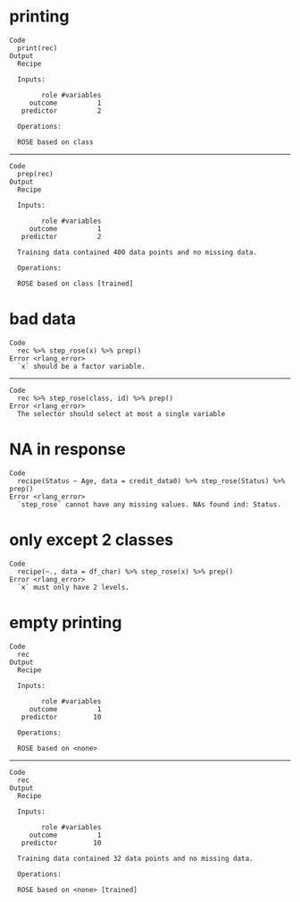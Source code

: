 # printing

    Code
      print(rec)
    Output
      Recipe
      
      Inputs:
      
            role #variables
         outcome          1
       predictor          2
      
      Operations:
      
      ROSE based on class

---

    Code
      prep(rec)
    Output
      Recipe
      
      Inputs:
      
            role #variables
         outcome          1
       predictor          2
      
      Training data contained 400 data points and no missing data.
      
      Operations:
      
      ROSE based on class [trained]

# bad data

    Code
      rec %>% step_rose(x) %>% prep()
    Error <rlang_error>
      `x` should be a factor variable.

---

    Code
      rec %>% step_rose(class, id) %>% prep()
    Error <rlang_error>
      The selector should select at most a single variable

# NA in response

    Code
      recipe(Status ~ Age, data = credit_data0) %>% step_rose(Status) %>% prep()
    Error <rlang_error>
      `step_rose` cannot have any missing values. NAs found ind: Status.

# only except 2 classes

    Code
      recipe(~., data = df_char) %>% step_rose(x) %>% prep()
    Error <rlang_error>
      `x` must only have 2 levels.

# empty printing

    Code
      rec
    Output
      Recipe
      
      Inputs:
      
            role #variables
         outcome          1
       predictor         10
      
      Operations:
      
      ROSE based on <none>

---

    Code
      rec
    Output
      Recipe
      
      Inputs:
      
            role #variables
         outcome          1
       predictor         10
      
      Training data contained 32 data points and no missing data.
      
      Operations:
      
      ROSE based on <none> [trained]

